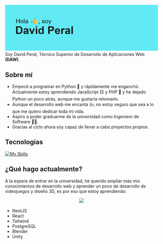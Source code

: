 ![image info](./header.png)
Soy David Peral, Técnico Superior de Desarrollo de Aplicaciones Web **(DAW)**.

## Sobre mí
- Empecé a programar en Python 🐍 y rápidamente me enganchó. Actualmente estoy aprendiendo JavaScript 🟨 y PHP 🐘 y he dejado Python un poco atrás, aunque me gustaría retomarlo.
- Aunque el desarrollo web me encanta 👍, no estoy seguro que sea a lo que me quiero dedicar toda mi vida.
- Aspiro a poder graduarme de la universidad como Ingeniero de Software 🧑‍💻.
- Gracias al ciclo ahora soy capaz de llevar a cabo proyectos propios.

## Tecnologías
[![My Skills](https://skillicons.dev/icons?i=js,jquery,html,css,php,mysql,github)](https://skillicons.dev)

## ¿Qué hago actualmente?
A la espera de entrar en la universidad, he querido ampliar más mis conocimientos de desarrollo web y aprender un poco de desarrollo de videojuegos y diseño 3D, es por eso que estoy aprendiendo:
<p align="center">
  <a href="https://skillicons.dev">
    <img src="https://skillicons.dev/icons?i=nextjs,react,tailwind,postgres,blender,unity" />
  </a>
</p>

* NextJS
* React
* Tailwind
* PostgreSQL
* Blender
* Unity
